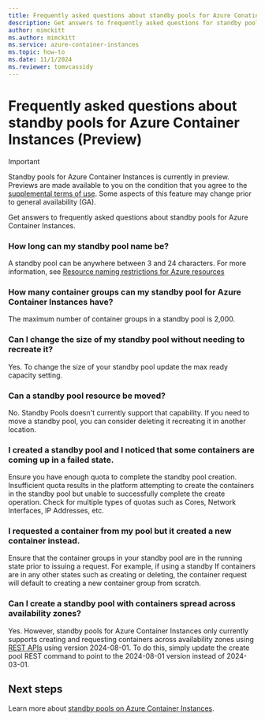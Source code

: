 ```yaml
---
title: Frequently asked questions about standby pools for Azure Conatiner Instances
description: Get answers to frequently asked questions for standby pools for Azure Container Instances.
author: mimckitt
ms.author: mimckitt
ms.service: azure-container-instances
ms.topic: how-to
ms.date: 11/1/2024
ms.reviewer: tomvcassidy
---
```


# Frequently asked questions about standby pools for Azure Container Instances (Preview)

> [!IMPORTANT]
> Standby pools for Azure Container Instances is currently in preview. Previews are made available to you on the condition that you agree to the [supplemental terms of use](https://azure.microsoft.com/support/legal/preview-supplemental-terms/). Some aspects of this feature may change prior to general availability (GA).

Get answers to frequently asked questions about standby pools for Azure Container Instances. 

### How long can my standby pool name be? 
A standby pool can be anywhere between 3 and 24 characters. For more information, see [Resource naming restrictions for Azure resources](/azure/azure-resource-manager/management/resource-name-rules)

### How many container groups can my standby pool for Azure Container Instances have?  
The maximum number of container groups in a standby pool is 2,000.  

### Can I change the size of my standby pool without needing to recreate it? 
Yes. To change the size of your standby pool update the max ready capacity setting.  

### Can a standby pool resource be moved?
No. Standby Pools doesn't currently support that capability. If you need to move a standby pool, you can consider deleting it recreating it in another location.

### I created a standby pool and I noticed that some containers are coming up in a failed state. 
Ensure you have enough quota to complete the standby pool creation. Insufficient quota results in the platform attempting to create the containers in the standby pool but unable to successfully complete the create operation. Check for multiple types of quotas such as Cores, Network Interfaces, IP Addresses, etc.

### I requested a container from my pool but it created a new container instead. 
Ensure that the container groups in your standby pool are in the running state prior to issuing a request. For example, if using a standby If containers are in any other states such as creating or deleting, the container request will default to creating a new container group from scratch. 

### Can I create a standby pool with containers spread across availability zones? 
Yes. However, standby pools for Azure Container Instances only currently supports creating and requesting containers across availability zones using [REST APIs](/rest/api/standbypool/standby-virtual-machine-pools/create-or-update) using version 2024-08-01. To do this, simply update the create pool REST command to point to the 2024-08-01 version instead of 2024-03-01. 


## Next steps

Learn more about [standby pools on Azure Container Instances](container-instances-standby-pool-overview.md).
